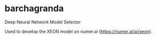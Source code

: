 # barchagranda
Deep Neural Network Model Selector

Used to develop the XEON model on numer.ai (https://numer.ai/ai/xeon).
